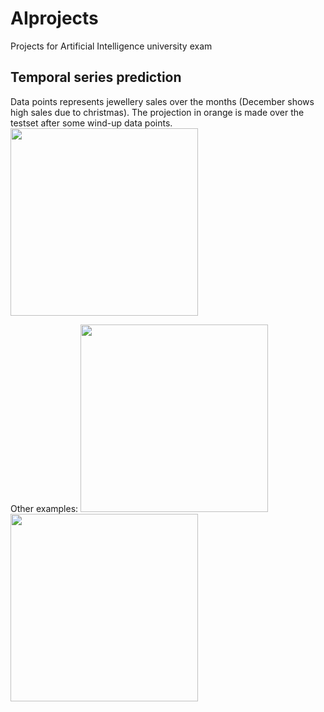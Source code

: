 # AIprojects
Projects for Artificial Intelligence university exam

## Temporal series prediction
Data points represents jewellery sales over the months (December shows high sales due to christmas).
The projection in orange is made over the testset after some wind-up data points.
<img src="docs/jewellery.png" width="300"/>

Other examples:
<img src="docs/es2_10k.png" width="300"/>
<img src="docs/mintemp_torre.png" width="300"/>
